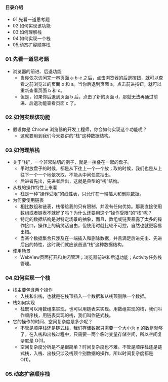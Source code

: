 #### 目录介绍
- 01.先看一道思考题
- 02.如何实现该功能
- 03.如何理解栈
- 04.如何实现一个栈
- 05.动态扩容顺序栈



### 01.先看一道思考题
- 浏览器的前进、后退功能
    - 当你依次访问完一串页面 a-b-c 之后，点击浏览器的后退按钮，就可以查看之前浏览过的页面 b 和 a。当你后退到页面 a，点击前进按钮，就可以重新查看页面 b 和 c。
    - 但是，如果你后退到页面 b 后，点击了新的页面 d，那就无法再通过前进、后退功能查看页面 c 了。


### 02.如何实现该功能
- 假设你是 Chrome 浏览器的开发工程师，你会如何实现这个功能呢？
    - 这就要用到我们今天要讲的“栈”这种数据结构。


### 03.如何理解栈
- 关于“栈”，一个非常贴切的例子，就是一摞叠在一起的盘子。
    - 平时放盘子的时候，都是从下往上一个一个放；取的时候，我们也是从上往下一个一个地依次取，不能从中间任意抽出。
    - 后进者先出，先进者后出，这就是典型的“栈”结构。
- 从栈的操作特性上来看
    - 栈是一种“操作受限”的线性表，只允许在一端插入和删除数据。
- 为何要使用链表
    - 相比数组和链表，栈带给我的只有限制，并没有任何优势。那我直接使用数组或者链表不就好了吗？为什么还要用这个“操作受限”的“栈”呢？
    - 特定的数据结构是对特定场景的抽象，而且，数组或链表暴露了太多的操作接口，操作上的确灵活自由，但使用时就比较不可控，自然也就更容易出错。
    - 当某个数据集合只涉及在一端插入和删除数据，并且满足后进先出、先进后出的特性，这时我们就应该首选“栈”这种数据结构。
- 使用场景
    - WebView页面打开和关闭管理；浏览器前进和后退功能；Activity任务栈管理。


### 04.如何实现一个栈
- 栈主要包含两个操作
    - 入栈和出栈，也就是在栈顶插入一个数据和从栈顶删除一个数据。
- 栈如何实现
    - 栈既可以用数组来实现，也可以用链表来实现。用数组实现的栈，我们叫作顺序栈，用链表实现的栈，我们叫作链式栈。
- 它的操作的时间、空间复杂度是多少呢？
    - 不管是顺序栈还是链式栈，我们存储数据只需要一个大小为 n 的数组就够了。在入栈和出栈过程中，只需要一两个临时变量存储空间，所以空间复杂度是 O(1)。
    - 空间复杂度分析是不是很简单？时间复杂度也不难。不管是顺序栈还是链式栈，入栈、出栈只涉及栈顶个别数据的操作，所以时间复杂度都是 O(1)。


### 05.动态扩容顺序栈










